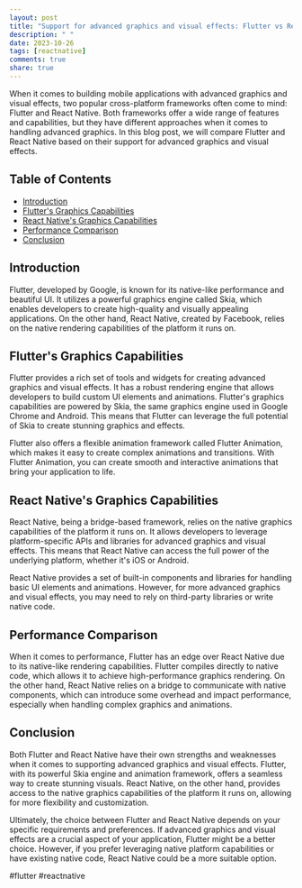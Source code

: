 ```yaml
---
layout: post
title: "Support for advanced graphics and visual effects: Flutter vs React Native"
description: " "
date: 2023-10-26
tags: [reactnative]
comments: true
share: true
---
```


When it comes to building mobile applications with advanced graphics and visual effects, two popular cross-platform frameworks often come to mind: Flutter and React Native. Both frameworks offer a wide range of features and capabilities, but they have different approaches when it comes to handling advanced graphics. In this blog post, we will compare Flutter and React Native based on their support for advanced graphics and visual effects.

## Table of Contents
- [Introduction](#introduction)
- [Flutter's Graphics Capabilities](#flutters-graphics-capabilities)
- [React Native's Graphics Capabilities](#react-natives-graphics-capabilities)
- [Performance Comparison](#performance-comparison)
- [Conclusion](#conclusion)

## Introduction
Flutter, developed by Google, is known for its native-like performance and beautiful UI. It utilizes a powerful graphics engine called Skia, which enables developers to create high-quality and visually appealing applications. On the other hand, React Native, created by Facebook, relies on the native rendering capabilities of the platform it runs on.

## Flutter's Graphics Capabilities
Flutter provides a rich set of tools and widgets for creating advanced graphics and visual effects. It has a robust rendering engine that allows developers to build custom UI elements and animations. Flutter's graphics capabilities are powered by Skia, the same graphics engine used in Google Chrome and Android. This means that Flutter can leverage the full potential of Skia to create stunning graphics and effects.

Flutter also offers a flexible animation framework called Flutter Animation, which makes it easy to create complex animations and transitions. With Flutter Animation, you can create smooth and interactive animations that bring your application to life.

## React Native's Graphics Capabilities
React Native, being a bridge-based framework, relies on the native graphics capabilities of the platform it runs on. It allows developers to leverage platform-specific APIs and libraries for advanced graphics and visual effects. This means that React Native can access the full power of the underlying platform, whether it's iOS or Android.

React Native provides a set of built-in components and libraries for handling basic UI elements and animations. However, for more advanced graphics and visual effects, you may need to rely on third-party libraries or write native code.

## Performance Comparison
When it comes to performance, Flutter has an edge over React Native due to its native-like rendering capabilities. Flutter compiles directly to native code, which allows it to achieve high-performance graphics rendering. On the other hand, React Native relies on a bridge to communicate with native components, which can introduce some overhead and impact performance, especially when handling complex graphics and animations.

## Conclusion
Both Flutter and React Native have their own strengths and weaknesses when it comes to supporting advanced graphics and visual effects. Flutter, with its powerful Skia engine and animation framework, offers a seamless way to create stunning visuals. React Native, on the other hand, provides access to the native graphics capabilities of the platform it runs on, allowing for more flexibility and customization.

Ultimately, the choice between Flutter and React Native depends on your specific requirements and preferences. If advanced graphics and visual effects are a crucial aspect of your application, Flutter might be a better choice. However, if you prefer leveraging native platform capabilities or have existing native code, React Native could be a more suitable option.

#flutter #reactnative